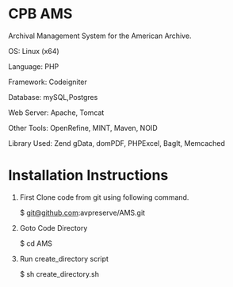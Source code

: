 CPB AMS
===

Archival Management System for the American Archive.

OS: Linux (x64)

Language: PHP

Framework: Codeigniter

Database: mySQL,Postgres

Web Server: Apache, Tomcat

Other Tools: OpenRefine, MINT, Maven, NOID

Library Used: Zend gData, domPDF, PHPExcel, BagIt, Memcached

Installation Instructions
===
1) First Clone code from git using following command.

	$ git@github.com:avpreserve/AMS.git

2) Goto Code Directory

	$ cd AMS

3) Run create_directory script

	$ sh create_directory.sh





